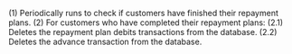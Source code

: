 (1) Periodically runs to check if customers have finished their repayment plans.
(2) For customers who have completed their repayment plans:
	(2.1) Deletes the repayment plan debits transactions from the database.
	(2.2) Deletes the advance transaction from the database.